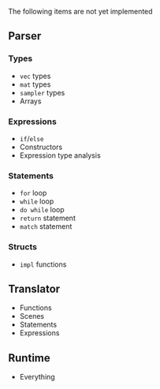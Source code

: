 The following items are not yet implemented

## **Parser**
### Types
- `vec` types
- `mat` types
- `sampler` types
- Arrays
### Expressions
- `if`/`else`
- Constructors
- Expression type analysis
### Statements
- `for` loop  
- `while` loop
- `do while` loop
- `return` statement
- `match` statement
### Structs
- `impl` functions

## **Translator**
- Functions
- Scenes
- Statements
- Expressions

## **Runtime**
- Everything